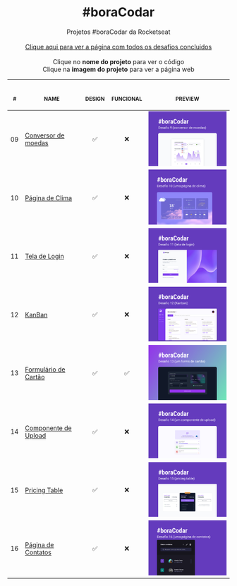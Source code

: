 <h1 align="center">#boraCodar</h1>

<p align="center">
    Projetos #boraCodar da Rocketseat 
    <br>
    <br>
    <a href="https://lucasregisdemoraes.github.io/boracodar/">Clique aqui para ver a página com todos os desafios concluidos</a>
    <br>
    <br>
    Clique no <strong>nome do projeto</strong> para ver o código
    <br>
    Clique na <strong>imagem do projeto</strong> para ver a página web
    <br>
<table>
    <thead>
        <tr>
            <th align="center">
                <img width="20" height="1"> 
                <p>
                    <small>#</small>
                </p>
            </th>
            <th align="center">
                <img width="100" height="1"> 
                <p> 
                    <small>
                        NAME
                    </small>
                </p>
            </th>
            <th align="center">
                <img width="50" height="1">
                <p align="center"> 
                    <small>
                    DESIGN
                    </small>
                </p>
            </th>
            <th align="center">
                <img width="50" height="1">
                <p align="center"> 
                    <small>
                    FUNCIONAL
                    </small>
                </p>
            </th>
            <th align="center">
                <img width="201" height="1">
                <p align="center"> 
                    <small>
                    PREVIEW
                    </small>
                </p>
            </th>
        </tr>
    </thead>
    <tbody>
        <tr>
            <td>09</td>
            <td><a href="https://github.com/lucasregisdemoraes/boracodar/tree/main/challenges/conversor-de-moedas">Conversor de moedas</a></td>
            <td align="center">✅</td>
            <td align="center">❌</td>
            <td align="center"><a href="https://lucasregisdemoraes.github.io/boracodar/challenges/conversor-de-moedas"><img width="300px" src="./previews/conversor-de-moedas.jpg" /></a></td>
        </tr>
        <tr>
            <td>10</td>
            <td><a href="https://github.com/lucasregisdemoraes/boracodar/tree/main/challenges/pagina-de-clima">Página de Clima</a></td>
            <td align="center">✅</td>
            <td align="center">❌</td>
            <td align="center"><a href="https://lucasregisdemoraes.github.io/boracodar/challenges/pagina-de-clima"><img width="300px" src="./previews/pagina-de-clima.jpg" /></a></td>
        </tr>
        <tr>
            <td>11</td>
            <td><a href="https://github.com/lucasregisdemoraes/boracodar/tree/main/challenges/tela-de-login">Tela de Login</a></td>
            <td align="center">✅</td>
            <td align="center">❌</td>
            <td align="center"><a href="https://lucasregisdemoraes.github.io/boracodar/challenges/tela-de-login"><img width="300px" src="./previews/tela-de-login.jpg" /></a></td>
        </tr>
        <tr>
            <td>12</td>
            <td><a href="https://github.com/lucasregisdemoraes/boracodar/tree/main/challenges/kanban">KanBan</a></td>
            <td align="center">✅</td>
            <td align="center">❌</td>
            <td align="center"><a href="https://lucasregisdemoraes.github.io/boracodar/challenges/kanban"><img width="300px" src="./previews/kanban.jpg" /></a></td>
        </tr>
        <tr>
            <td>13</td>
            <td><a href="https://github.com/lucasregisdemoraes/boracodar/tree/main/challenges/formulario-de-cartao">Formulário de Cartão</a></td>
            <td align="center">✅</td>
            <td align="center">✅</td>
            <td align="center"><a href="https://lucasregisdemoraes.github.io/boracodar/challenges/formulario-de-cartao"><img width="300px" src="./previews/formulario-de-cartao.jpg" /></a></td>
        </tr>
        <tr>
            <td>14</td>
            <td><a href="https://github.com/lucasregisdemoraes/boracodar/tree/main/challenges/componente-de-upload">Componente de Upload</a></td>
            <td align="center">✅</td>
            <td align="center">❌</td>
            <td align="center"><a href="https://lucasregisdemoraes.github.io/boracodar/challenges/componente-de-upload"><img width="300px" src="./previews/componente-de-upload.jpg" /></a></td>
        </tr>
        <tr>
            <td>15</td>
            <td><a href="https://github.com/lucasregisdemoraes/boracodar/tree/main/challenges/pricing-table">Pricing Table</a></td>
            <td align="center">✅</td>
            <td align="center">❌</td>
            <td align="center"><a href="https://lucasregisdemoraes.github.io/boracodar/challenges/pricing-table"><img width="300px" src="./previews/pricing-table.jpg" /></a></td>
        </tr>
        <tr>
            <td>16</td>
            <td><a href="https://github.com/lucasregisdemoraes/boracodar/tree/main/challenges/pagina-de-contatos">Página de Contatos</a></td>
            <td align="center">✅</td>
            <td align="center">❌</td>
            <td align="center"><a href="https://lucasregisdemoraes.github.io/boracodar/challenges/pagina-de-contatos"><img width="300px" src="./previews/pagina-de-contatos.jpg" /></a></td>
        </tr>
    </tbody>
</table></p>
